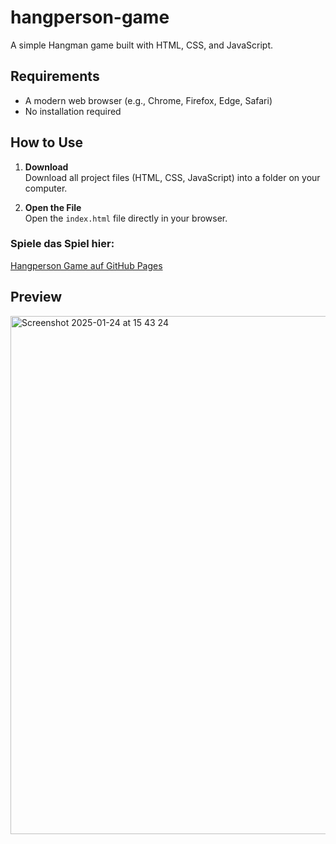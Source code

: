 # hangperson-game
A simple Hangman game built with HTML, CSS, and JavaScript.

## Requirements 
- A modern web browser (e.g., Chrome, Firefox, Edge, Safari)  
- No installation required

## How to Use  
1. **Download**  
   Download all project files (HTML, CSS, JavaScript) into a folder on your computer.  

2. **Open the File**  
   Open the `index.html` file directly in your browser.

### Spiele das Spiel hier:
[Hangperson Game auf GitHub Pages](https://nicoleschulze.github.io/hangperson-game/)

## Preview  
<img width="829" alt="Screenshot 2025-01-24 at 15 43 24" src="https://github.com/user-attachments/assets/29f73ebf-d478-4e0c-8299-489c4d7f1ccb" />

